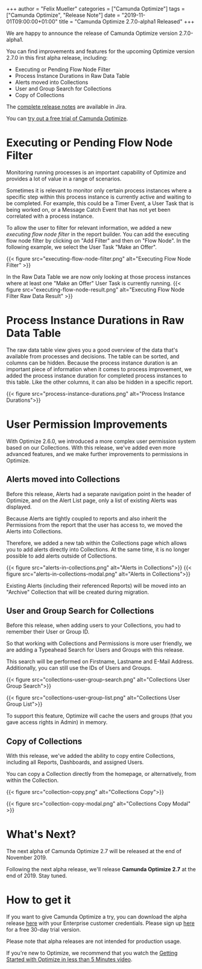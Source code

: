 +++
author = "Felix Mueller"
categories = ["Camunda Optimize"]
tags = ["Camunda Optimize", "Release Note"]
date = "2019-11-01T09:00:00+01:00"
title = "Camunda Optimize 2.7.0-alpha1 Released"
+++

We are happy to announce the release of Camunda Optimize version 2.7.0-alpha1.

You can find improvements and features for the upcoming Optimize version 2.7.0 in this first alpha release, including:

- Executing or Pending Flow Node Filter
- Process Instance Durations in Raw Data Table
- Alerts moved into Collections
- User and Group Search for Collections
- Copy of Collections

The [complete release notes](https://jira.camunda.com/secure/ReleaseNote.jspa?projectId=10730&version=15545) are available in Jira.

<!--more-->

You can [try out a free trial of Camunda Optimize](#how-to-get-it).

# Executing or Pending Flow Node Filter

Monitoring running processes is an important capability of Optimize and provides a lot of value in a range of scenarios.

Sometimes it is relevant to monitor only certain process instances where a specific step within this process instance is currently active and waiting to be completed. For example, this could be a Timer Event, a User Task that is being worked on, or a Message Catch Event that has not yet been correlated with a process instance.

To allow the user to filter for relevant information, we added a new *executing flow node filter* in the report builder.
You can add the executing flow node filter by clicking on "Add Filter" and then on "Flow Node".
In the following example, we select the User Task "Make an Offer".

{{< figure src="executing-flow-node-filter.png" alt="Executing Flow Node Filter" >}}

In the Raw Data Table we are now only looking at those process instances where at least one "Make an Offer" User Task is currently running.
{{< figure src="executing-flow-node-result.png" alt="Executing Flow Node Filter Raw Data Result" >}}


# Process Instance Durations in Raw Data Table

The raw data table view gives you a good overview of the data that's available from processes and decisions.
The table can be sorted, and columns can be hidden. Because the process instance duration is an important piece of information when it comes to process improvement, we added the process instance duration for completed process instances to this table. Like the other columns, it can also be hidden in a specific report.

{{< figure src="process-instance-durations.png" alt="Process Instance Durations">}}


# User Permission Improvements

With Optimize 2.6.0, we introduced a more complex user permission system based on our Collections.
With this release, we've added even more advanced features, and we make further improvements to permissions in Optimize.

## Alerts moved into Collections

Before this release, Alerts had a separate navigation point in the header of Optimize, and on the Alert List page, only a list of existing Alerts was displayed.

Because Alerts are tightly coupled to reports and also inherit the Permissions from the report that the user has access to, we moved the Alerts into Collections.

Therefore, we added a new tab within the Collections page which allows you to add alerts directly into Collections. At the same time, it is no longer possible to add alerts outside of Collections.

{{< figure src="alerts-in-collections.png" alt="Alerts in Collections">}}
{{< figure src="alerts-in-collections-modal.png" alt="Alerts in Collections">}}

Existing Alerts (including their referenced Reports) will be moved into an "Archive" Collection that will be created during migration.

## User and Group Search for Collections

Before this release, when adding users to your Collections, you had to remember their User or Group ID.

So that working with Collections and Permissions is more user friendly, we are adding a Typeahead Search for Users and Groups with this release.

This search will be performed on Firstname, Lastname and E-Mail Address. Additionally, you can still use the IDs of Users and Groups.

{{< figure src="collections-user-group-search.png" alt="Collections User Group Search">}}

{{< figure src="collections-user-group-list.png" alt="Collections User Group List">}}

To support this feature, Optimize will cache the users and groups (that you gave access rights in Admin) in memory.

## Copy of Collections

With this release, we've added the ability to copy entire Collections, including all Reports, Dashboards, and assigned Users.

You can copy a Collection directly from the homepage, or alternatively, from within the Collection.

{{< figure src="collection-copy.png" alt="Collections Copy">}}

{{< figure src="collection-copy-modal.png" alt="Collections Copy Modal" >}}

# What's Next?

The next alpha of Camunda Optimize 2.7 will be released at the end of November 2019.

Following the next alpha release, we'll release **Camunda Optimize 2.7** at the end of 2019. Stay tuned.

# How to get it

If you want to give Camunda Optimize a try, you can download the alpha release [here](https://docs.camunda.org/enterprise/download/#camunda-optimize) with your Enterprise customer credentials. Please sign up [here](https://camunda.com/download/enterprise/) for a free 30-day trial version.

Please note that alpha releases are not intended for production usage.

If you're new to Optimize, we recommend that you watch the [Getting Started with Optimize in less than 5 Minutes video](https://camunda.com/learn/videos/getting-started-optimize/).

